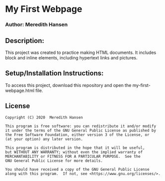 # My First Webpage

### Author: Meredith Hansen

## Description:
This project was created to practice making HTML documents. It includes block and inline elements, including hypertext links and pictures. 

## Setup/Installation Instructions:
To access this project, download this repository and open the my-first-webpage.html file. 

## License

    Copyright (C) 2020  Meredith Hansen

    This program is free software: you can redistribute it and/or modify
    it under the terms of the GNU General Public License as published by
    the Free Software Foundation, either version 3 of the License, or
    (at your option) any later version.

    This program is distributed in the hope that it will be useful,
    but WITHOUT ANY WARRANTY; without even the implied warranty of
    MERCHANTABILITY or FITNESS FOR A PARTICULAR PURPOSE.  See the
    GNU General Public License for more details.

    You should have received a copy of the GNU General Public License
    along with this program.  If not, see <https://www.gnu.org/licenses/>.